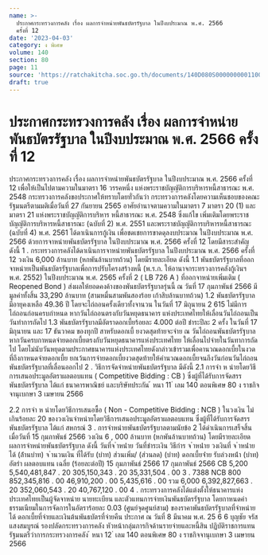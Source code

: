 ```yaml
---
name: >-
  ประกาศกระทรวงการคลัง เรื่อง ผลการจำหน่ายพันธบัตรรัฐบาล ในปีงบประมาณ พ.ศ. 2566
  ครั้งที่ 12
date: '2023-04-03'
category: ง พิเศษ
volume: 140
section: 80
page: 11
source: 'https://ratchakitcha.soc.go.th/documents/140D080S0000000001100.pdf'
draft: true
---
```


# ประกาศกระทรวงการคลัง เรื่อง ผลการจำหน่ายพันธบัตรรัฐบาล ในปีงบประมาณ พ.ศ. 2566 ครั้งที่ 12

ประกาศกระทรวงการคลัง เรื่อง ผลการจำหน่ายพันธบัตรรัฐบาล ในปีงบประมาณ พ.ศ. 2566 ครั้งที่ 12 เพื่อให้เป็นไปตามความในมาตรา 16 วรรคหนึ่ง แห่งพระราชบัญญัติการบริหารหนี้สาธารณะ พ.ศ. 2548 กระทรวงการคลังขอประกาศให้ทราบโดยทั่วกันว่า กระทรวงการคลังโดยความเห็นชอบของคณะรัฐมนตรีตามมติเมื่อวันที่ 27 กันยายน 2565 อาศัยอำนาจตามความในมาตรา 7 มาตรา 20 (1) และมาตรา 21 แห่งพระราชบัญญัติการบริหาร หนี้สาธารณะ พ.ศ. 2548 ซึ่งแก้ไข เพิ่มเติมโดยพระราชบัญญัติการบริหารหนี้สาธารณะ (ฉบับที่ 2) พ.ศ. 2551 และพระราชบัญญัติการบริหารหนี้สาธารณะ (ฉบับที่ 4) พ.ศ. 2561 ได้ดาเนินการกู้เงิน เพื่อชดเชยการขาดดุลงบประมาณ ในปีงบประมาณ พ.ศ. 2566 ด้วยการจาหน่ายพันธบัตรรัฐบาล ในปีงบประมาณ พ.ศ. 2566 ครั้งที่ 12 โดยมีสาระสำคัญ ดังนี้ 1 . กระทรวงการคลังได้ดาเนินการจาหน่ายพันธบัตรรัฐบาล ในปีงบประมาณ พ.ศ. 2566 ครั้งที่ 12 วงเงิน 6,000 ล้านบาท (หกพันล้านบาทถ้วน) โดยมีรายละเอียด ดังนี้ 1.1 พันธบัตรรัฐบาลที่ออกจาหน่ายเป็นพันธบัตรรัฐบาลเพื่อการปรับโครงสร้างหนี้ (พ.ร.ก. ให้อานาจกระทรวงการคลังกู้เงินฯ พ.ศ. 2552) ในปีงบประมาณ พ.ศ. 2565 ครั้งที่ 2 ( LB 726 A ) ที่ออกจาหน่ายเพิ่มเติม ( Reopened Bond ) ส่งผลให้ยอดคงค้างของพันธบัตรรัฐบาลรุ่นนี้ ณ วันที่ 17 กุมภาพันธ์ 2566 มีมูลค่าทั้งสิ้น 33,290 ล้านบาท (สามหมื่นสามพันสองร้อย เก้าสิบล้านบาทถ้วน) 1.2 พันธบัตรรัฐบาลมีอายุคงเหลือ 49.36 ปี โดยจะไถ่ถอนครั้งเดียวทั้งจานวน ในวันที่ 17 มิถุนายน 2 615 ไม่มีการไถ่ถอนก่อนครบกำหนด หากวันไถ่ถอนตรงกับวันหยุดธนาคาร แห่งประเทศไทยให้เลื่อนวันไถ่ถอนเป็นวันทำการถัดไป 1.3 พันธบัตรรัฐบาลมีอัตราดอกเบี้ยร้อยละ 4.000 ต่อปี ชำระปีละ 2 ครั้ง ในวันที่ 17 มิถุนายน และ 17 ธันวาคม ของทุกปี สาหรับดอกเบี้ ยงวดสุดท้ายจะจ่าย ณ วันไถ่ถอนพันธบัตรรัฐบาล หากวันครบกาหนดจ่ายดอกเบี้ยตรงกับวันหยุดธนาคารแห่งประเทศไทย ให้เลื่อนไปจ่ายในวันทาการถัดไป โดยไม่นับวันหยุดตามประกาศธนาคารแห่งประเทศไทยดังกล่าวเข้ารวมเพื่อคานวณดอกเบี้ยในงวด ที่ถึงกาหนดจ่ายดอกเบี้ย ยกเว้นการจ่ายดอกเบี้ยงวดสุดท้ายให้คำนวณดอกเบี้ยจนถึงวันก่อนวันไถ่ถอน พันธบัตรรัฐบาลที่เลื่อนออกไป 2 . วิธีการจัดจำหน่ายพันธบัตรรัฐบาล มีดังนี้ 2.1 การจำ ห น่ายโดยวิธีการเสนอประมูลอัตราผลตอบแทน ( Competitive Bidding : CB ) ซึ่งผู้ที่ได้รับการจัดสรรพันธบัตรรัฐบาล ได้แก่ ธนาคารพาณิชย์ และบริษัทประกัน ้ หนา 11 ่ เลม 140 ตอนพิเศษ 80 ง ราชกิจจานุเบกษา 3 เมษายน 2566

2.2 การจำ ห น่ายโดยวิธีการเสนอซื้อ ( Non - Competitive Bidding : NCB ) ในวงเงิน ไม่เกินร้อยละ 20 ของวงเงินจำหน่ายโดยวิธีการเสนอประมูลอัตราผลตอบแทน ซึ่งผู้ที่ได้รับการจัดสรร พันธบัตรรัฐบาล ได้แก่ สหกรณ์ 3 . การจำหน่ายพันธบัตรรัฐบาลตามนัยข้อ 2 ได้ดำเนินการเสร็จสิ้นเมื่อวันที่ 15 กุมภาพันธ์ 2566 วงเงิน 6 , 000 ล้านบาท (หกพันล้านบาทถ้วน) โดยมีรายละเอียด ผลการจำหน่ายพันธบัตรรัฐบาล ดังนี้ วันที่จ ําหน่ําย วันที่ชําระเงิน วิธีกําร จ ําหน่ําย วงเงินที่ จ ําหน่ํายได้ (ล้ํานบําท) จ ํานวนเงิน ที่ได้รับ (บําท) ส่วนเพิ่ม/ (ส่วนลด) (บําท) ดอกเบี้ยจ่ําย รับล่วงหน้ํา (บําท) อัตรํา ผลตอบแทน เฉลี่ย (ร้อยละต่อปี) 15 กุมภาพันธ์ 2566 17 กุมภาพันธ์ 2566 CB 5,200 5,540,481,847 . 20 305,150,343 . 20 35,331,504 . 00 3 . 7388 NCB 800 852,345,816 . 00 46,910,200 . 00 5,435,616 . 00 รวม 6,000 6,392,827,663 . 20 352,060,543 . 20 40,767,120 . 00 4 . กระทรวงการคลังได้แต่งตั้งให้ธนาคารแห่งประเทศไทยเป็นผู้จัดจาหน่าย นายทะเบียน และตัวแทนการจ่ายเงินพันธบัตรรัฐบาล โดยกาหนดค่าธรรมเนียมในการจัดการในอัตราร้อยละ 0.03 (ศูนย์จุดศูนย์สาม) ของราคาพันธบัตรรัฐบาลที่จำหน่ายได้ ดอกเบี้ยที่จ่ายและเงินต้นพันธบัตรที่จ่ายคืน ประกาศ ณ วันที่ 8 มีนาคม พ.ศ. 25 6 6 บุญชัย จรัสแสงสมบูรณ์ รองปลัดกระทรวงการคลัง หัวหน้ากลุ่มภารกิจด้านรายจ่ายและหนี้สิน ปฏิบัติราชการแทน รัฐมนตรีว่าการกระทรวงการคลัง ้ หนา 12 ่ เลม 140 ตอนพิเศษ 80 ง ราชกิจจานุเบกษา 3 เมษายน 2566
